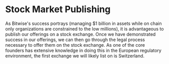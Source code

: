 # Stock Market Publishing

As Bitwise's success portrays (managing $1 billion in assets while on chain only organizations are constrained to the low millions), it is advantageous to publish our offerings on a stock exchange. Once we have demonstrated success in our offerings, we can then go through the legal process necessary to offer them on the stock exchange. As one of the core founders has extensive knowledge in doing this in the European regulatory environment, the first exchange we will likely list on is Switzerland.&#x20;
